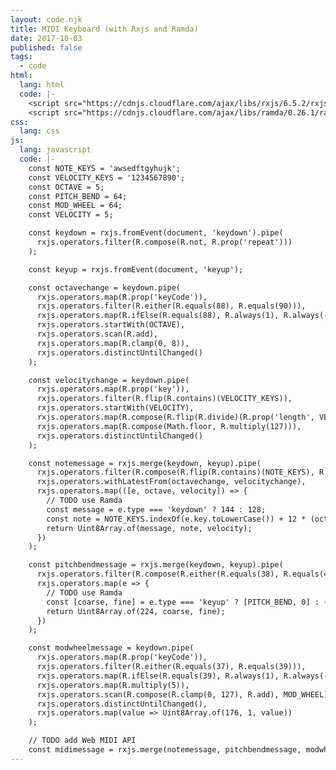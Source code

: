 ```yaml
---
layout: code.njk
title: MIDI Keyboard (with Rxjs and Ramda)
date: 2017-10-03
published: false
tags:
  - code
html:
  lang: html
  code: |-
    <script src="https://cdnjs.cloudflare.com/ajax/libs/rxjs/6.5.2/rxjs.umd.min.js"></script>
    <script src="https://cdnjs.cloudflare.com/ajax/libs/ramda/0.26.1/ramda.min.js"></script>
css:
  lang: css
js:
  lang: javascript
  code: |-
    const NOTE_KEYS = 'awsedftgyhujk';
    const VELOCITY_KEYS = '1234567890';
    const OCTAVE = 5;
    const PITCH_BEND = 64;
    const MOD_WHEEL = 64;
    const VELOCITY = 5;

    const keydown = rxjs.fromEvent(document, 'keydown').pipe(
      rxjs.operators.filter(R.compose(R.not, R.prop('repeat')))
    );

    const keyup = rxjs.fromEvent(document, 'keyup');

    const octavechange = keydown.pipe(
      rxjs.operators.map(R.prop('keyCode')),
      rxjs.operators.filter(R.either(R.equals(88), R.equals(90))),
      rxjs.operators.map(R.ifElse(R.equals(88), R.always(1), R.always(-1))),
      rxjs.operators.startWith(OCTAVE),
      rxjs.operators.scan(R.add),
      rxjs.operators.map(R.clamp(0, 8)),
      rxjs.operators.distinctUntilChanged()
    );

    const velocitychange = keydown.pipe(
      rxjs.operators.map(R.prop('key')),
      rxjs.operators.filter(R.flip(R.contains)(VELOCITY_KEYS)),
      rxjs.operators.startWith(VELOCITY),
      rxjs.operators.map(R.compose(R.flip(R.divide)(R.prop('length', VELOCITY_KEYS)), R.add(1), R.flip(R.indexOf)(VELOCITY_KEYS))),
      rxjs.operators.map(R.compose(Math.floor, R.multiply(127))),
      rxjs.operators.distinctUntilChanged()
    );

    const notemessage = rxjs.merge(keydown, keyup).pipe(
      rxjs.operators.filter(R.compose(R.flip(R.contains)(NOTE_KEYS), R.toLower, R.prop('key'))),
      rxjs.operators.withLatestFrom(octavechange, velocitychange),
      rxjs.operators.map(([e, octave, velocity]) => {
        // TODO use Ramda
        const message = e.type === 'keydown' ? 144 : 128;
        const note = NOTE_KEYS.indexOf(e.key.toLowerCase()) + 12 * (octave + +e.shiftKey);
        return Uint8Array.of(message, note, velocity);
      })
    );

    const pitchbendmessage = rxjs.merge(keydown, keyup).pipe(
      rxjs.operators.filter(R.compose(R.either(R.equals(38), R.equals(40)), R.prop('keyCode'))),
      rxjs.operators.map(e => {
        // TODO use Ramda
        const [coarse, fine] = e.type === 'keyup' ? [PITCH_BEND, 0] : (e.keyCode === 40 ? [0, 0] : [127, 127]);
        return Uint8Array.of(224, coarse, fine);
      })
    );

    const modwheelmessage = keydown.pipe(
      rxjs.operators.map(R.prop('keyCode')),
      rxjs.operators.filter(R.either(R.equals(37), R.equals(39))),
      rxjs.operators.map(R.ifElse(R.equals(39), R.always(1), R.always(-1))),
      rxjs.operators.map(R.multiply(5)),
      rxjs.operators.scan(R.compose(R.clamp(0, 127), R.add), MOD_WHEEL),
      rxjs.operators.distinctUntilChanged(),
      rxjs.operators.map(value => Uint8Array.of(176, 1, value))
    );

    // TODO add Web MIDI API
    const midimessage = rxjs.merge(notemessage, pitchbendmessage, modwheelmessage);
---
```

